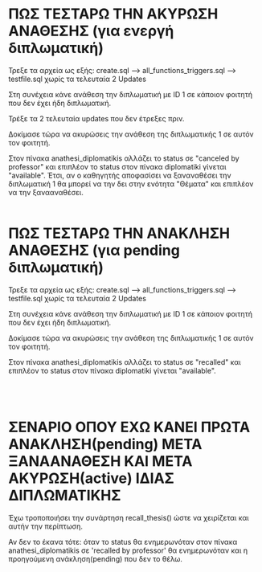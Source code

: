 # ΠΩΣ ΤΕΣΤΑΡΩ ΤΗΝ ΑΚΥΡΩΣΗ ΑΝΑΘΕΣΗΣ (για ενεργή διπλωματική)

Τρεξε τα αρχεία ως εξής:    create.sql  -->   all_functions_triggers.sql   -->  testfile.sql  χωρίς τα τελευταία 2 Updates

Στη συνέχεια κάνε ανάθεση την διπλωματική με ID 1 σε κάποιον φοιτητή που δεν έχει ήδη διπλωματική.

Τρέξε τα 2 τελευταία updates που δεν έτρεξες πριν.

Δοκίμασε τώρα να ακυρώσεις την ανάθεση της διπλωματικής 1 σε αυτόν τον φοιτητή.

Στον πίνακα anathesi_diplomatikis αλλάζει το status σε "canceled by professor" και επιπλέον το status στον πίνακα diplomatiki γίνεται "available". 
Έτσι, αν ο καθηγητής αποφασίσει να ξαναναθέσει την διπλωματική 1 θα μπορεί να την δει στην ενότητα "Θέματα" και επιπλέον να την ξανααναθέσει.
<br>
<br>

# ΠΩΣ ΤΕΣΤΑΡΩ ΤΗΝ ΑΝΑΚΛΗΣΗ ΑΝΑΘΕΣΗΣ (για pending διπλωματική)

Τρεξε τα αρχεία ως εξής:    create.sql  -->   all_functions_triggers.sql   -->  testfile.sql  χωρίς τα τελευταία 2 Updates

Στη συνέχεια κάνε ανάθεση την διπλωματική με ID 1 σε κάποιον φοιτητή που δεν έχει ήδη διπλωματική.

Δοκίμασε τώρα να ακυρώσεις την ανάθεση της διπλωματικής 1 σε αυτόν τον φοιτητή.

Στον πίνακα anathesi_diplomatikis αλλάζει το status σε "recalled" και επιπλέον το status στον πίνακα diplomatiki γίνεται "available". 

<br>
<br>

# ΣΕΝΑΡΙΟ ΟΠΟΥ ΕΧΩ ΚΑΝΕΙ ΠΡΩΤΑ ΑΝΑΚΛΗΣΗ(pending) ΜΕΤΑ ΞΑΝΑΑΝΑΘΕΣΗ ΚΑΙ ΜΕΤΑ ΑΚΥΡΩΣΗ(active) ΙΔΙΑΣ ΔΙΠΛΩΜΑΤΙΚΗΣ

Έχω τροποποιήσει την συνάρτηση recall_thesis() ώστε να χειρίζεται και αυτήν την περίπτωση. <br>

Αν δεν το έκανα τότε:   όταν το status θα ενημερωνόταν στον πίνακα anathesi_diplomatikis σε 'recalled by professor' θα ενημερωνόταν και η προηγούμενη ανάκληση(pending) που δεν το θέλω.




